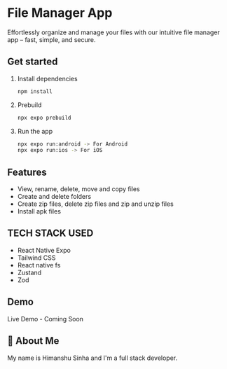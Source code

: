 # File Manager App

Effortlessly organize and manage your files with our intuitive file manager app – fast, simple, and secure.

## Get started

1. Install dependencies

   ```bash
   npm install
   ```

2. Prebuild

   ```bash
   npx expo prebuild
   ```

3. Run the app

   ```bash
   npx expo run:android -> For Android
   npx expo run:ios -> For iOS
   ```

## Features

- View, rename, delete, move and copy files
- Create and delete folders
- Create zip files, delete zip files and zip and unzip files
- Install apk files

## TECH STACK USED

- React Native Expo
- Tailwind CSS
- React native fs
- Zustand
- Zod

## Demo

Live Demo - Coming Soon

## 🚀 About Me

My name is Himanshu Sinha and I'm a full stack developer.
